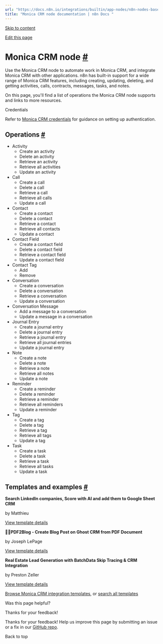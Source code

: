 ```yaml
---
url: "https://docs.n8n.io/integrations/builtin/app-nodes/n8n-nodes-base.monicacrm/"
title: "Monica CRM node documentation | n8n Docs "
---
```


[Skip to content](https://docs.n8n.io/integrations/builtin/app-nodes/n8n-nodes-base.monicacrm/#monica-crm-node)

[Edit this page](https://github.com/n8n-io/n8n-docs/edit/main/docs/integrations/builtin/app-nodes/n8n-nodes-base.monicacrm.md "Edit this page")

# Monica CRM node [\#](https://docs.n8n.io/integrations/builtin/app-nodes/n8n-nodes-base.monicacrm/\#monica-crm-node "Permanent link")

Use the Monica CRM node to automate work in Monica CRM, and integrate Monica CRM with other applications. n8n has built-in support for a wide range of Monica CRM features, including creating, updating, deleting, and getting activities, calls, contracts, messages, tasks, and notes.

On this page, you'll find a list of operations the Monica CRM node supports and links to more resources.

Credentials

Refer to [Monica CRM credentials](https://docs.n8n.io/integrations/builtin/credentials/monicacrm/) for guidance on setting up authentication.

## Operations [\#](https://docs.n8n.io/integrations/builtin/app-nodes/n8n-nodes-base.monicacrm/\#operations "Permanent link")

- Activity
  - Create an activity
  - Delete an activity
  - Retrieve an activity
  - Retrieve all activities
  - Update an activity
- Call
  - Create a call
  - Delete a call
  - Retrieve a call
  - Retrieve all calls
  - Update a call
- Contact
  - Create a contact
  - Delete a contact
  - Retrieve a contact
  - Retrieve all contacts
  - Update a contact
- Contact Field
  - Create a contact field
  - Delete a contact field
  - Retrieve a contact field
  - Update a contact field
- Contact Tag
  - Add
  - Remove
- Conversation
  - Create a conversation
  - Delete a conversation
  - Retrieve a conversation
  - Update a conversation
- Conversation Message
  - Add a message to a conversation
  - Update a message in a conversation
- Journal Entry
  - Create a journal entry
  - Delete a journal entry
  - Retrieve a journal entry
  - Retrieve all journal entries
  - Update a journal entry
- Note
  - Create a note
  - Delete a note
  - Retrieve a note
  - Retrieve all notes
  - Update a note
- Reminder
  - Create a reminder
  - Delete a reminder
  - Retrieve a reminder
  - Retrieve all reminders
  - Update a reminder
- Tag
  - Create a tag
  - Delete a tag
  - Retrieve a tag
  - Retrieve all tags
  - Update a tag
- Task
  - Create a task
  - Delete a task
  - Retrieve a task
  - Retrieve all tasks
  - Update a task

## Templates and examples [\#](https://docs.n8n.io/integrations/builtin/app-nodes/n8n-nodes-base.monicacrm/\#templates-and-examples "Permanent link")

**Search LinkedIn companies, Score with AI and add them to Google Sheet CRM**

by Matthieu

[View template details](https://n8n.io/workflows/3904-search-linkedin-companies-score-with-ai-and-add-them-to-google-sheet-crm/)

**📄🌐PDF2Blog - Create Blog Post on Ghost CRM from PDF Document**

by Joseph LePage

[View template details](https://n8n.io/workflows/2522-pdf2blog-create-blog-post-on-ghost-crm-from-pdf-document/)

**Real Estate Lead Generation with BatchData Skip Tracing & CRM Integration**

by Preston Zeller

[View template details](https://n8n.io/workflows/3666-real-estate-lead-generation-with-batchdata-skip-tracing-and-crm-integration/)

[Browse Monica CRM integration templates](https://n8n.io/integrations/monica-crm/), or [search all templates](https://n8n.io/workflows/)

Was this page helpful?






Thanks for your feedback!






Thanks for your feedback! Help us improve this page by submitting an issue or a fix in our [GitHub repo](https://github.com/n8n-io/n8n-docs).


Back to top